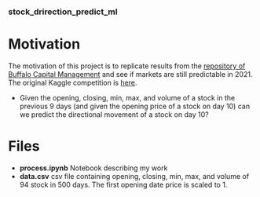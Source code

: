 ### stock_drirection_predict_ml
# Motivation
The motivation of this project is to replicate results from the [repository of Buffalo Capital Management](https://github.com/wzchen/stock_market_prediction) and see if markets are still predictable in 2021. The original Kaggle competition is [here](https://www.kaggle.com/c/boston-data-festival-hackathon).
 - Given the opening, closing, min, max, and volume of a stock in the previous 9 days (and given the opening price of a stock on day 10) can we predict the directional movement of a stock on day 10?

# Files
- **process.ipynb** Notebook describing my work
- **data.csv** csv file containing opening, closing, min, max, and volume of 94 stock in 500 days. The first opening date price is scaled to 1.
